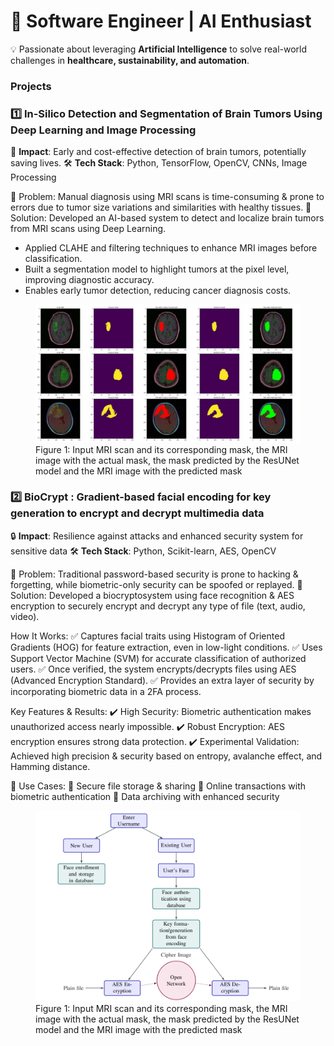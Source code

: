 # 🎯 Software Engineer | AI Enthusiast
💡 Passionate about leveraging **Artificial Intelligence** to solve real-world challenges in **healthcare, sustainability, and automation**.  

### Projects
### **1️⃣ In-Silico Detection and Segmentation of Brain Tumors Using Deep Learning and Image Processing**

🧠 **Impact**: Early and cost-effective detection of brain tumors, potentially saving lives.
🛠  **Tech Stack**: Python, TensorFlow, OpenCV, CNNs, Image Processing

🔹 Problem:  Manual diagnosis using MRI scans is time-consuming & prone to errors due to tumor size variations and similarities with healthy tissues.
🔹 Solution: Developed an AI-based system to detect and localize brain tumors from MRI scans using Deep Learning.

- Applied CLAHE and filtering techniques to enhance MRI images before classification.
- Built a segmentation model to highlight tumors at the pixel level, improving diagnostic accuracy.
- Enables early tumor detection, reducing cancer diagnosis costs.
  
<figure>
  <img src="assests/brain_tumor_detection.png" alt="Brain Tumor Detection" width="600">
  <figcaption>Figure 1: Input MRI scan and its corresponding mask, the MRI image with the actual mask, the mask predicted by the ResUNet model and the MRI image 
with the predicted mask</figcaption>
</figure>


### **2️⃣ BioCrypt : Gradient-based facial encoding for key generation to encrypt and decrypt multimedia data**

🔒  **Impact**: Resilience against attacks and enhanced security system for sensitive data
🛠  **Tech Stack**: Python, Scikit-learn, AES, OpenCV

🔹 Problem: Traditional password-based security is prone to hacking & forgetting, while biometric-only security can be spoofed or replayed.
🔹 Solution: Developed a biocryptosystem using face recognition & AES encryption to securely encrypt and decrypt any type of file (text, audio, video).

How It Works:
✅ Captures facial traits using Histogram of Oriented Gradients (HOG) for feature extraction, even in low-light conditions.
✅ Uses Support Vector Machine (SVM) for accurate classification of authorized users.
✅ Once verified, the system encrypts/decrypts files using AES (Advanced Encryption Standard).
✅ Provides an extra layer of security by incorporating biometric data in a 2FA process.

Key Features & Results:
✔️ High Security: Biometric authentication makes unauthorized access nearly impossible.
✔️ Robust Encryption: AES encryption ensures strong data protection.
✔️ Experimental Validation: Achieved high precision & security based on entropy, avalanche effect, and Hamming distance.

📌 Use Cases:
🔹 Secure file storage & sharing
🔹 Online transactions with biometric authentication
🔹 Data archiving with enhanced security

<figure>
  <img src="assests/biocrypt_flowchart.png" alt="Brain Tumor Detection" width="600">
  <figcaption>Figure 1: Input MRI scan and its corresponding mask, the MRI image with the actual mask, the mask predicted by the ResUNet model and the MRI image 
with the predicted mask</figcaption>
</figure>
